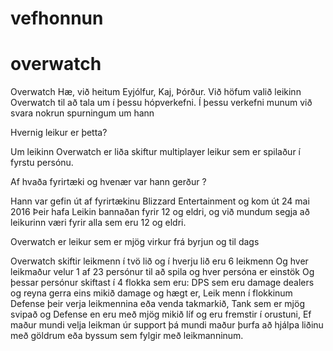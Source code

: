 # vefhonnun
# overwatch
Overwatch
Hæ, við heitum Eyjólfur, Kaj, Þórður.
Við höfum  valið leikinn Overwatch til að tala um í þessu hópverkefni.
Í þessu verkefni munum við  svara nokrun spurningum um hann

Hvernig leikur er þetta?

Um leikinn
Overwatch er liða skiftur multiplayer leikur sem er spilaður í fyrstu persónu.

Af hvaða fyrirtæki og hvenær var hann gerður ?

Hann var gefin út af fyrirtækinu Blizzard Entertainment og kom út 24 mai 2016
Þeir hafa Leikin bannaðan fyrir 12 og eldri, og við mundum segja að leikurinn væri  fyrir alla sem eru 12 og eldri.

Overwatch er leikur sem er mjög virkur frá byrjun og til dags 

Overwatch skiftir leikmenn í tvö lið og í hverju lið eru 6 leikmenn
Og hver leikmaður velur 1 af 23 persónur til að spila og hver persóna er einstök
Og þessar persónur skiftast í 4 flokka sem eru:
DPS sem eru damage dealers og reyna gerra eins mikið damage og hægt er,
Leik menn í flokkinum Defense þeir verja leikmennina eða venda takmarkið,
Tank sem er mjög svipað og Defense en eru með mjög mikið líf og eru fremstir í orustuni,
Ef maður mundi velja leikman úr support þá mundi maður þurfa að hjálpa liðinu með göldrum eða byssum sem fylgir með leikmanninum.

